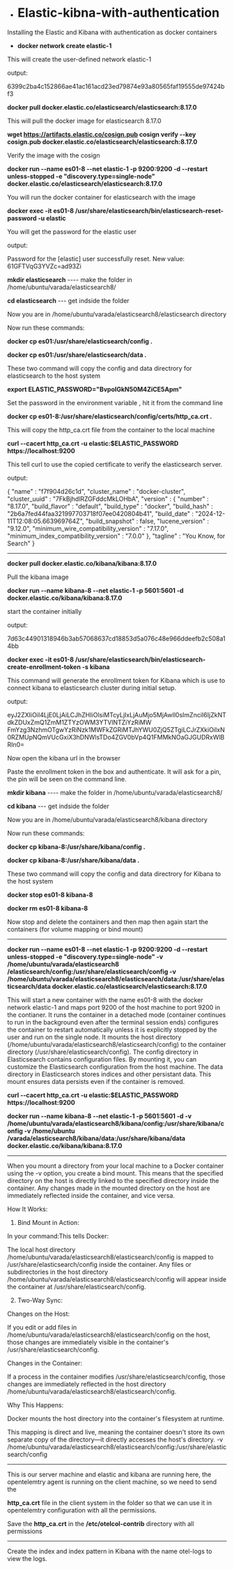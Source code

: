 - # Elastic-kibna-with-authentication
Installing the Elastic and Kibana with authentication as docker containers


- **docker network create elastic-1**  

This will create the user-defined network elastic-1

output:

6399c2ba4c152866ae41ac161acd23ed79874e93a80565faf19555de97424bf3



**docker pull docker.elastic.co/elasticsearch/elasticsearch:8.17.0**

This will pull the docker image for elasticsearch 8.17.0



**wget https://artifacts.elastic.co/cosign.pub
cosign verify --key cosign.pub docker.elastic.co/elasticsearch/elasticsearch:8.17.0**

Verify the image with the cosign



**docker run --name es01-8 --net elastic-1 -p 9200:9200 -d --restart unless-stopped -e "discovery.type=single-node" docker.elastic.co/elasticsearch/elasticsearch:8.17.0**

You will run the docker container for elasticsearch with the image 


**docker exec -it es01-8 /usr/share/elasticsearch/bin/elasticsearch-reset-password -u elastic**

You will get the password for the elastic user

output:

Password for the [elastic] user successfully reset.
New value: 61GFTVqG3YVZc=ad93Zi





**mkdir elasticsearch** ---- make the folder in  /home/ubuntu/varada/elasticsearch8/

**cd elasticsearch** --- get indside the folder

Now you are in /home/ubuntu/varada/elasticsearch8/elasticsearch directory

Now run these commands:
 
**docker cp es01:/usr/share/elasticsearch/config .**

**docker cp es01:/usr/share/elasticsearch/data .**


These two command will copy the config and data directrory for elasticsearch to the host system


**export ELASTIC_PASSWORD="BvpoIGkN50M4ZiCE5Apm"**

Set the password in the environment variable , hit it from the command line


**docker cp es01-8:/usr/share/elasticsearch/config/certs/http_ca.crt .**


This will copy the http_ca.crt file from the container to the local machine


**curl --cacert http_ca.crt -u elastic:$ELASTIC_PASSWORD https://localhost:9200**


This tell curl to use the copied certificate to verify the elasticsearch server.


output:

{
  "name" : "f7f904d26c1d",
  "cluster_name" : "docker-cluster",
  "cluster_uuid" : "7FkBjhdlRZGFddcMkLOHbA",
  "version" : {
    "number" : "8.17.0",
    "build_flavor" : "default",
    "build_type" : "docker",
    "build_hash" : "2b6a7fed44faa321997703718f07ee0420804b41",
    "build_date" : "2024-12-11T12:08:05.663969764Z",
    "build_snapshot" : false,
    "lucene_version" : "9.12.0",
    "minimum_wire_compatibility_version" : "7.17.0",
    "minimum_index_compatibility_version" : "7.0.0"
  },
  "tagline" : "You Know, for Search"
}




------------------------------------------------------------------------

**docker pull docker.elastic.co/kibana/kibana:8.17.0**

Pull the kibana image 

**docker run --name kibana-8 --net elastic-1 -p 5601:5601 -d docker.elastic.co/kibana/kibana:8.17.0**

start the container initially

output:

7d63c44901318946b3ab57068637cd18853d5a076c48e966ddeefb2c508a14bb


**docker exec -it es01-8 /usr/share/elasticsearch/bin/elasticsearch-create-enrollment-token -s kibana**

This command will generate the enrollment token for Kibana which is use to connect kibana to elasticsearch cluster during initial setup.

output:

eyJ2ZXIiOiI4LjE0LjAiLCJhZHIiOlsiMTcyLjIxLjAuMjo5MjAwIl0sImZnciI6IjZkNTdkZDUxZmQ1ZmM1ZTYzOWM3YTVlNTZiYzRiMW
FmYzg3NzhmOTgwYzRiNzk1MWFkZGRiMTJhYWU0ZjQ5ZTgiLCJrZXkiOiIxN0RZMUpNQmVUcGxiX3hDNWlsTDo4ZGV0bVp4Q1FMMkNOaGJGUDRxWlBRIn0=

Now open the kibana url in the browser

Paste the enrollment token in the box and authenticate. It will ask for a pin, the pin will be seen on the command line.



**mkdir kibana** ---- make the folder in  /home/ubuntu/varada/elasticsearch8/

**cd kibana** --- get indside the folder

Now you are in /home/ubuntu/varada/elasticsearch8/kibana directory

Now run these commands:


**docker cp kibana-8:/usr/share/kibana/config .** 

**docker cp kibana-8:/usr/share/kibana/data .**


These two command will copy the config and data directrory for Kibana to the host system


**docker stop es01-8 kibana-8**

**docker rm es01-8 kibana-8**    


Now stop and delete the containers and then map then again start the containers (for volume mapping or bind mount)

--------------------------------------------------------------------------------------

**docker run --name es01-8 --net elastic-1 -p 9200:9200 -d --restart unless-stopped -e "discovery.type=single-node" -v /home/ubuntu/varada/elasticsearch8
/elasticsearch/config:/usr/share/elasticsearch/config -v /home/ubuntu/varada/elasticsearch8/elasticsearch/data:/usr/share/elasticsearch/data 
docker.elastic.co/elasticsearch/elasticsearch:8.17.0**

This will start a new container with the name es01-8  with the docker network elastic-1 and maps port 9200 of the host machine to port 9200 in the contianer. It runs the container in a detached mode (container continues to run in the background even after the terminal session ends) configures the container to restart automatically unless it is explicitly stopped by the user and run on the single node. 
It mounts the host directory (/home/ubuntu/varada/elasticsearch8/elasticsearch/config) to the container directory (/usr/share/elasticsearch/config). The config directory in Elasticsearch contains configuration files. By mounting it, you can customize the Elasticsearch configuration from the host machine.
The data directory in Elasticsearch stores indices and other persistant data. This mount ensures data persists even if the container is removed.



**curl --cacert http_ca.crt -u elastic:$ELASTIC_PASSWORD https://localhost:9200**



**docker run --name kibana-8 --net elastic-1 -p 5601:5601 -d -v /home/ubuntu/varada/elasticsearch8/kibana/config:/usr/share/kibana/config -v /home/ubuntu
/varada/elasticsearch8/kibana/data:/usr/share/kibana/data docker.elastic.co/kibana/kibana:8.17.0**

-----------------------------------------------------------------------------------------------------------------------------------------------------------

When you mount a directory from your local machine to a Docker container using the -v option, you create a bind mount. This means that the specified directory on the host is directly linked to the specified directory inside the container. Any changes made in the mounted directory on the host are immediately reflected inside the container, and vice versa.


How It Works:

1. Bind Mount in Action:
   
In your command:This tells Docker:

The local host directory /home/ubuntu/varada/elasticsearch8/elasticsearch/config is mapped to /usr/share/elasticsearch/config inside the container.
Any files or subdirectories in the host directory /home/ubuntu/varada/elasticsearch8/elasticsearch/config will appear inside the container at /usr/share/elasticsearch/config.


2. Two-Way Sync:
   
Changes on the Host:

If you edit or add files in /home/ubuntu/varada/elasticsearch8/elasticsearch/config on the host, those changes are immediately visible in the container's /usr/share/elasticsearch/config.


Changes in the Container:

If a process in the container modifies /usr/share/elasticsearch/config, those changes are immediately reflected in the host directory /home/ubuntu/varada/elasticsearch8/elasticsearch/config.

Why This Happens:

Docker mounts the host directory into the container's filesystem at runtime.

This mapping is direct and live, meaning the container doesn't store its own separate copy of the directory—it directly accesses the host's directory.
   -v /home/ubuntu/varada/elasticsearch8/elasticsearch/config:/usr/share/elasticsearch/config

-------------------------------------------------------------------------------------------------------------------------------------------------------------


This is our server machine and elastic and kibana are running here,  the opentelemtry agent is running on the client machine, so we need to send the 

**http_ca.crt**   file in the client system in the folder so that we can use it in opentelemtry configuration with all the permissions.


Save the **http_ca.crt** in the **/etc/otelcol-contrib** directory with all permissions

----------------------------------------------------------------------------------------------------------------------------------------------------------------------------

Create the index and index pattern in Kibana with the name otel-logs to view the logs.









